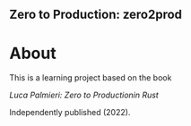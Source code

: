 ## Zero to Production: zero2prod

# About

This is a learning project based on the book

*Luca Palmieri: Zero to Productionin Rust*

Independently published (2022).